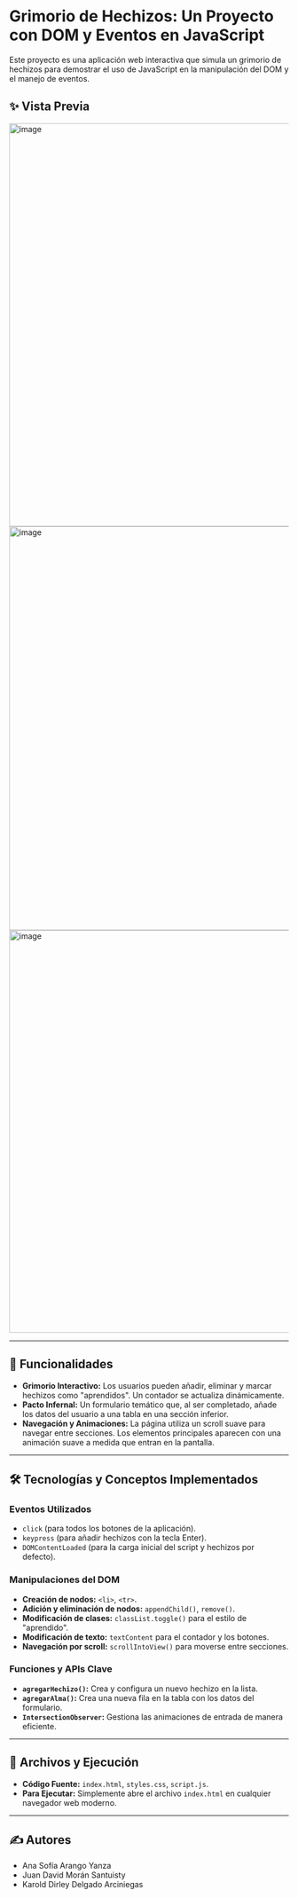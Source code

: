 # Grimorio de Hechizos: Un Proyecto con DOM y Eventos en JavaScript

Este proyecto es una aplicación web interactiva que simula un grimorio de hechizos para demostrar el uso de JavaScript en la manipulación del DOM y el manejo de eventos.

## ✨ Vista Previa
<img width="1599" height="727" alt="image" src="https://github.com/user-attachments/assets/cc53243d-8272-4e38-b066-ddf192b754bb" />
<br>
<img width="1599" height="728" alt="image" src="https://github.com/user-attachments/assets/c049c82e-e70e-4acc-85ee-ce30475c718f" />
<br>
<img width="1599" height="726" alt="image" src="https://github.com/user-attachments/assets/28d1a1fb-883b-4c56-a6c3-1eaa1f10937a" />

---

## 🔮 Funcionalidades

-   **Grimorio Interactivo:** Los usuarios pueden añadir, eliminar y marcar hechizos como "aprendidos". Un contador se actualiza dinámicamente.
-   **Pacto Infernal:** Un formulario temático que, al ser completado, añade los datos del usuario a una tabla en una sección inferior.
-   **Navegación y Animaciones:** La página utiliza un scroll suave para navegar entre secciones. Los elementos principales aparecen con una animación suave a medida que entran en la pantalla.

---

## 🛠️ Tecnologías y Conceptos Implementados

### Eventos Utilizados
-   `click` (para todos los botones de la aplicación).
-   `keypress` (para añadir hechizos con la tecla Enter).
-   `DOMContentLoaded` (para la carga inicial del script y hechizos por defecto).

### Manipulaciones del DOM
-   **Creación de nodos:** `<li>`, `<tr>`.
-   **Adición y eliminación de nodos:** `appendChild()`, `remove()`.
-   **Modificación de clases:** `classList.toggle()` para el estilo de "aprendido".
-   **Modificación de texto:** `textContent` para el contador y los botones.
-   **Navegación por scroll:** `scrollIntoView()` para moverse entre secciones.

### Funciones y APIs Clave
-   **`agregarHechizo()`:** Crea y configura un nuevo hechizo en la lista.
-   **`agregarAlma()`:** Crea una nueva fila en la tabla con los datos del formulario.
-   **`IntersectionObserver`:** Gestiona las animaciones de entrada de manera eficiente.

---

## 🚀 Archivos y Ejecución

-   **Código Fuente:** `index.html`, `styles.css`, `script.js`.
-   **Para Ejecutar:** Simplemente abre el archivo `index.html` en cualquier navegador web moderno.

---

## ✍️ Autores

-   Ana Sofía Arango Yanza
-   Juan David Morán Santuisty
-   Karold Dirley Delgado Arciniegas
